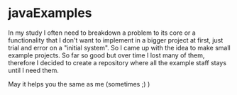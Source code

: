 # javaExamples

In my study I often need to breakdown a problem to its core or a functionality that I don't want to implement in a bigger project at first, just trial and error on a "initial system". So I came up with the idea to make small example projects. So far so good but over time I lost many of them, therefore I decided to create a repository where all the example staff stays until  I need them. 

May it helps you the same as me (sometimes ;) )
